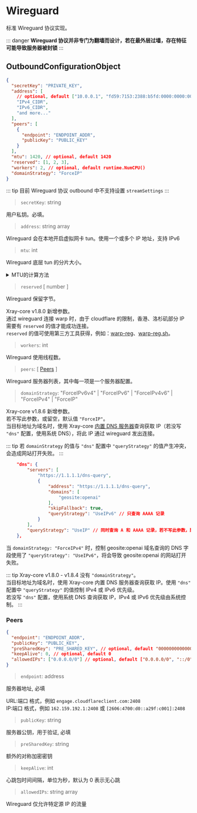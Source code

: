 # Wireguard

标准 Wireguard 协议实现。

::: danger
**Wireguard 协议并非专门为翻墙而设计，若在最外层过墙，存在特征可能导致服务器被封锁**
:::

## OutboundConfigurationObject

```json
{
  "secretKey": "PRIVATE_KEY",
  "address": [
    // optional, default ["10.0.0.1", "fd59:7153:2388:b5fd:0000:0000:0000:0001"]
    "IPv4_CIDR",
    "IPv6_CIDR",
    "and more..."
  ],
  "peers": [
    {
      "endpoint": "ENDPOINT_ADDR",
      "publicKey": "PUBLIC_KEY"
    }
  ],
  "mtu": 1420, // optional, default 1420
  "reserved": [1, 2, 3],
  "workers": 2, // optional, default runtime.NumCPU()
  "domainStrategy": "ForceIP"
}
```

::: tip
目前 Wireguard 协议 outbound 中不支持设置 `streamSettings`
:::

> `secretKey`: string

用户私钥。必填。

> `address`: string array

Wireguard 会在本地开启虚拟网卡 tun。使用一个或多个 IP 地址，支持 IPv6

> `mtu`: int

Wireguard 底层 tun 的分片大小。

<details>
<summary>MTU的计算方法</summary>

一个wireguard数据包的结构如下

```
- 20-byte IPv4 header or 40 byte IPv6 header
- 8-byte UDP header
- 4-byte type
- 4-byte key index
- 8-byte nonce
- N-byte encrypted data
- 16-byte authentication tag
```

`N-byte encrypted data`即为我们需要的MTU的值，根据endpoint是IPv4还是IPv6，具体的值可以是1440(IPv4)或者1420(IPv6)，如果处于特殊环境下再额外减掉即可(如家宽PPPoE额外-8)。

</details>

> `reserved` \[ number \]

Wireguard 保留字节。

Xray-core v1.8.0 新增参数。<br>
通过 wireguard 连接 warp 时，由于 cloudflare 的限制，香港、洛杉矶部分 IP 需要有 `reserved` 的值才能成功连接。<br>
`reserved` 的值可使用第三方工具获得，例如：[warp-reg](https://github.com/badafans/warp-reg)、[warp-reg.sh](https://github.com/chise0713/warp-reg.sh)。

> `workers`: int

Wireguard 使用线程数。

> `peers`: \[ [Peers](#peers) \]

Wireguard 服务器列表，其中每一项是一个服务器配置。

> `domainStrategy`: "ForceIPv6v4" | "ForceIPv6" | "ForceIPv4v6" | "ForceIPv4" | "ForceIP"

Xray-core v1.8.6 新增参数。<br>
若不写此参数，或留空，默认值 `"ForceIP"`。<br>
当目标地址为域名时，使用 Xray-core [内置 DNS 服务器](../dns.md)查询获取 IP（若没写 `"dns"` 配置，使用系统 DNS），将此 IP 通过 wireguard 发出连接。<br>

::: tip
若 `domainStrategy` 的值与 `"dns"` 配置中 `"queryStrategy"` 的值产生冲突，会造成网站打开失败。
:::

```json
    "dns": {
        "servers": [
            "https://1.1.1.1/dns-query",
            {
                "address": "https://1.1.1.1/dns-query",
                "domains": [
                    "geosite:openai"
                ],
                "skipFallback": true,
                "queryStrategy": "UseIPv6" // 只查询 AAAA 记录
            }
        ],
        "queryStrategy": "UseIP" // 同时查询 A 和 AAAA 记录，若不写此参数，默认值 UseIP，
    },
```

当 `domainStrategy: "ForceIPv4"` 时，控制 geosite:openai 域名查询的 DNS 字段使用了 `"queryStrategy": "UseIPv6"`，将会导致 geosite:openai 的网站打开失败。

::: tip
Xray-core v1.8.0 - v1.8.4 没有 `"domainStrategy"`。<br>
当目标地址为域名时，使用 Xray-core 内置 DNS 服务器查询获取 IP。使用 `"dns"` 配置中 `"queryStrategy"` 的值控制 IPv4 或 IPv6 优先级。<br>
若没写 `"dns"` 配置，使用系统 DNS 查询获取 IP，IPv4 或 IPv6 优先级由系统控制。
:::

### Peers

```json
{
  "endpoint": "ENDPOINT_ADDR",
  "publicKey": "PUBLIC_KEY",
  "preSharedKey": "PRE_SHARED_KEY", // optional, default "0000000000000000000000000000000000000000000000000000000000000000"
  "keepAlive": 0, // optional, default 0
  "allowedIPs": ["0.0.0.0/0"] // optional, default ["0.0.0.0/0", "::/0"]
}
```

> `endpoint`: address

服务器地址, 必填

URL:端口 格式，例如 `engage.cloudflareclient.com:2408`<br>
IP:端口 格式，例如 `162.159.192.1:2408` 或 `[2606:4700:d0::a29f:c001]:2408`

> `publicKey`: string

服务器公钥，用于验证, 必填

> `preSharedKey`: string

额外的对称加密密钥

> `keepAlive`: int

心跳包时间间隔，单位为秒，默认为 0 表示无心跳

> `allowedIPs`: string array

Wireguard 仅允许特定源 IP 的流量
